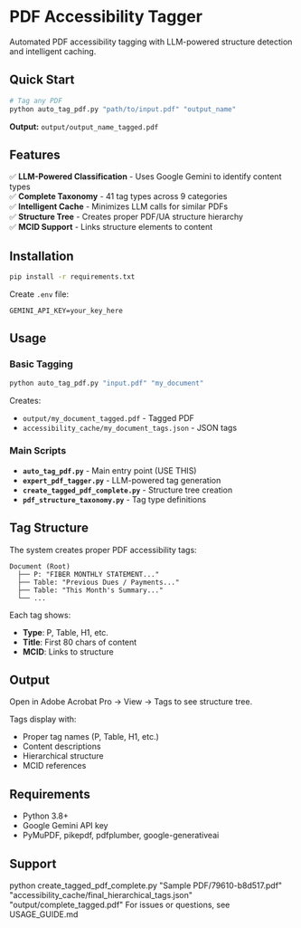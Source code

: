 # PDF Accessibility Tagger

Automated PDF accessibility tagging with LLM-powered structure detection and intelligent caching.

## Quick Start

```bash
# Tag any PDF
python auto_tag_pdf.py "path/to/input.pdf" "output_name"
```

**Output:** `output/output_name_tagged.pdf`

## Features

✅ **LLM-Powered Classification** - Uses Google Gemini to identify content types  
✅ **Complete Taxonomy** - 41 tag types across 9 categories  
✅ **Intelligent Cache** - Minimizes LLM calls for similar PDFs  
✅ **Structure Tree** - Creates proper PDF/UA structure hierarchy  
✅ **MCID Support** - Links structure elements to content  

## Installation

```bash
pip install -r requirements.txt
```

Create `.env` file:
```
GEMINI_API_KEY=your_key_here
```

## Usage

### Basic Tagging

```bash
python auto_tag_pdf.py "input.pdf" "my_document"
```

Creates:
- `output/my_document_tagged.pdf` - Tagged PDF
- `accessibility_cache/my_document_tags.json` - JSON tags

### Main Scripts

- **`auto_tag_pdf.py`** - Main entry point (USE THIS)
- **`expert_pdf_tagger.py`** - LLM-powered tag generation
- **`create_tagged_pdf_complete.py`** - Structure tree creation
- **`pdf_structure_taxonomy.py`** - Tag type definitions

## Tag Structure

The system creates proper PDF accessibility tags:

```
Document (Root)
  ├── P: "FIBER MONTHLY STATEMENT..."
  ├── Table: "Previous Dues / Payments..."
  ├── Table: "This Month's Summary..."
  └── ...
```

Each tag shows:
- **Type**: P, Table, H1, etc.
- **Title**: First 80 chars of content
- **MCID**: Links to structure

## Output

Open in Adobe Acrobat Pro → View → Tags to see structure tree.

Tags display with:
- Proper tag names (P, Table, H1, etc.)
- Content descriptions
- Hierarchical structure
- MCID references

## Requirements

- Python 3.8+
- Google Gemini API key
- PyMuPDF, pikepdf, pdfplumber, google-generativeai

## Support
python create_tagged_pdf_complete.py "Sample PDF/79610-b8d517.pdf" "accessibility_cache/final_hierarchical_tags.json" "output/complete_tagged.pdf"
For issues or questions, see USAGE_GUIDE.md
